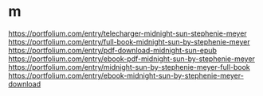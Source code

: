 # m
https://portfolium.com/entry/telecharger-midnight-sun-stephenie-meyer https://portfolium.com/entry/full-book-midnight-sun-by-stephenie-meyer https://portfolium.com/entry/pdf-download-midnight-sun-epub https://portfolium.com/entry/ebook-pdf-midnight-sun-by-stephenie-meyer https://portfolium.com/entry/midnight-sun-by-stephenie-meyer-full-book https://portfolium.com/entry/ebook-midnight-sun-by-stephenie-meyer-download
